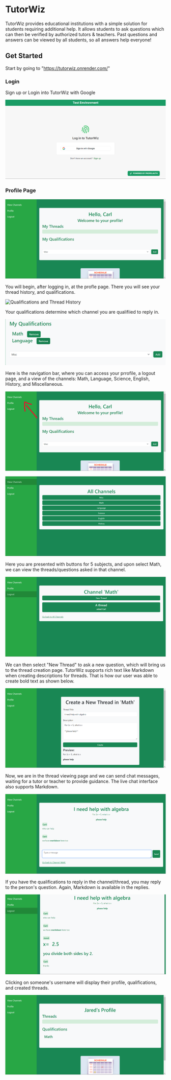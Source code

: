 # TutorWiz

TutorWiz provides educational institutions with a simple solution for students requiring additional help. It allows students to ask questions which can then be verified by authorized tutors & teachers. Past questions and answers can be viewed by all students, so all answers help everyone!

## Get Started

Start by going to "https://tutorwiz.onrender.com/"

### Login

Sign up or Login into TutorWiz with Google

![Login Page](readme-assets/login.png)

### Profile Page

![Profile Page](readme-assets/profile.png)

You will begin, after logging in, at the profle page. There you will see your thread history, and qualifications.

![Qualifications and Thread History](readme-assets/profil2.png)

Your qualifications determine which channel you are qualifiied to reply in.

![Qualifications](readme-assets/profile3.png)

Here is the navigation bar, where you can access your prrofile, a logout page, and a view of the channels: Math, Language, Science, English, History, and Miscellaneous. 

![Nabvbar](readme-assets/navbar.png)

![Channels](readme-assets/viewchannels.png)

Here you are presented with buttons for 5 subjects, and upon select Math, we can view the threads/questions asked in that channel.

![Math Channel](readme-assets/viewchannel.png)

We can then select "New Thread" to ask a new question, which will bring us to the thread creation page. TutorWiz supports rich text like Markdown when creating descriptions for threads. That is how our user was able to create bold text as shown below.

![Creating a Thread](readme-assets/newthread.png)

Now, we are in the thread viewing page and we can send chat messages, waiting for a tutor or teacher to provide guidance. The live chat interface also supports Markdown.

![Live Chat Interface](readme-assets/viewthread.png)

If you have the qualifications to reply in the channel/thread, you may reply to the person's question. Again, Markdown is available in the replies.

![Reply](readme-assets/livechat.png)

Clicking on someone's username will display their profile, qualifications, and created threads.

![Other User's Profile](readme-assets/otherprofile.png)